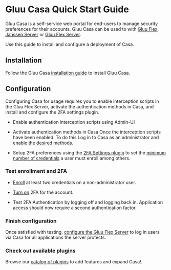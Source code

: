 # Gluu Casa Quick Start Guide

Gluu Casa is a self-service web portal for end-users to manage security preferences for their accounts. Gluu Casa can
be used to with [Gluu Flex](), [Janssen Server](https://jans.io) or [Gluu Flex Server](https://gluu.org).

Use this guide to install and configure a deployment of Casa.

## Installation

Follow the Gluu Casa [installation guide](./administration/installation.md) to install Gluu Casa.

## Configuration

Configuring Casa for usage requires you to enable interception scripts in the Gluu Flex Server, activate the 
authentication methods in Casa, and install and configure the 2FA settings plugin. 

- Enable authentication interception scripts using Admin-UI 
- Activate authentication methods in Casa Once the interception scripts have been enabled. To do this 
Log in to Casa as an administrator and [enable the desired methods](./administration/admin-console.md#configure-casa).

- Setup 2FA preferences using the [2FA Settings plugin](./plugins/2fa-settings.md) to set the 
[minimum number of credentials](./administration/admin-console.md#2fa-settings) a user must enroll among others.

### Test enrollment and 2FA

- [Enroll](./user-guide.md#2fa-credential-details--enrollment) at least two credentials on a non-administrator user.

- [Turn on](./user-guide.md#turn-2fa-onoff) 2FA for the account.

- Test 2FA Authentication by logging off and logging back in. Application access should now require a second 
authentication factor.

### Finish configuration

Once satisfied with testing, 
[configure the Gluu Flex Server](./administration/admin-console.md#set-default-authentication-method-gluu) to log in 
users via Casa for all applications the server protects.

### Check out available plugins

Browse our [catalog of plugins](https://casa.gluu.org/plugins) to add features and expand Casa!.
